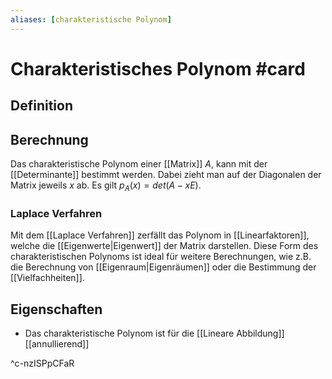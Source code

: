 ```yaml
---
aliases: [charakteristische Polynom]
---
```


# Charakteristisches Polynom #card

## Definition

## Berechnung 
Das charakteristische Polynom einer [[Matrix]] $A$, kann mit der [[Determinante]] bestimmt werden. Dabei zieht man auf der Diagonalen der Matrix jeweils $x$ ab. Es gilt $p_A(x) = det(A - xE)$.

### Laplace Verfahren
Mit dem [[Laplace Verfahren]] zerfällt das Polynom in [[Linearfaktoren]], welche die [[Eigenwerte|Eigenwert]] der Matrix darstellen. Diese Form des charakteristischen Polynoms ist ideal für weitere Berechnungen, wie z.B. die Berechnung von [[Eigenraum|Eigenräumen]] oder die Bestimmung der  [[Vielfachheiten]].
## Eigenschaften
- Das charakteristische Polynom ist für die [[Lineare Abbildung]] [[annullierend]]

^c-nzISPpCFaR